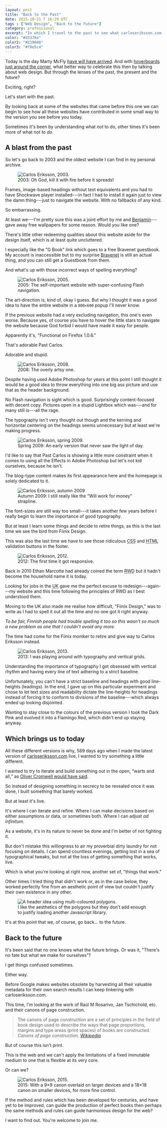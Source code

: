 ```yaml
---
layout: post
title: "Back to the Past"
date: 2015-10-21 T 16:29 UTC
tags : ["Web Design", "Back to the Future"]
category: professional
excerpt: "In which I travel to the past to see what carloseriksson.com looked like 12 years ago, to the present to look at where things are now and to the future to talk about what's just over the horizon."
color: "#d3376e"
color2: "#219048"
color3: "#f0e5c4"
---
```

Today is the day Marty McFly [have will have arrived][bigbang]. And with [hoverboards just around the corner][hoverboard], what better way to celebrate this then by talking about web design. But through the lenses of the past, the present and the future?

Exciting, right?

Let's start with the past.

By looking back at some of the websites that came before this one we can begin to see how all these websites have contributed in some small way to the version you see before you today.

Sometimes it's been by understanding what *not* to do, other times it's been more of what *not to do*.

## A blast from the past

So let's go back to 2003 and the oldest website I can find in my personal archive.

<figure>
	<img class="js-lazy-load" data-original="/assets/posts/2015/october/back-to-the-past/carlos-eriksson-version-2003.jpg" alt="Carlos Eriksson, 2003.">
	<figcaption>2003: Oh God, kill it with fire before it spreads!</figcaption>
</figure>

Frames, image-based headings without text equivalents and you had to have Shockwave player installed---in fact I had to install it again just to view the damn thing---just to navigate the website. With no fallbacks of any kind.

So embarrassing.

At least we---I'm pretty sure this was a joint effort by me and [Benjamin][beije]---gave away free wallpapers for some reason. Would you like one?

There's little other redeeming qualities about this website aside for the design itself, which is at least quite uncluttered.

I especially like the "G Book" link which goes to a free Bravenet guestbook. My account is inaccessible but to my surprise [Bravenet][bravenet] is still an actual thing, and you can still get a Guestbook from them.

And what's up with those incorrect ways of spelling everything?

<figure>
	<img class="js-lazy-load" data-original="/assets/posts/2015/october/back-to-the-past/carlos-eriksson-version-2005.jpg" alt="Carlos Eriksson, 2005.">
	<figcaption>2005: The self-important website with super-confusing Flash navigation.</figcaption>
</figure>

The art-direction is, kind of, okay I guess. But why I thought it was a good idea to have the entire website in a <code>800×600</code> popup I'll never know.

If the previous website had a very excluding navigation, this one's even worse. Because yes, of course you have to hover the little stars to navigate the website because God forbid I would have made it easy for people.

Apparently it's, "Functional on Firefox 1.0.6."

That's adorable Past Carlos.

Adorable and stupid.

<figure>
	<img class="js-lazy-load" data-original="/assets/posts/2015/october/back-to-the-past/carlos-eriksson-version-2008.jpg" alt="Carlos Eriksson, 2008.">
	<figcaption>2008: The overly artsy one.</figcaption>
</figure>

Despite having used Adobe Photoshop for years at this point I still thought it would be a good idea to throw everything into one big ass picture and use that as the header background.

No Flash navigation is sight which is good. Surprisingly content-focused with decent copy. Pictures open in a stupid Lightbox which was---and for many still is---all the rage.

The typography isn't very thought out though and the kerning and horizontal centering on the headings seems unnecessary but at least we're making progress.

<figure>
	<img class="js-lazy-load" data-original="/assets/posts/2015/october/back-to-the-past/carlos-eriksson-version-2009-spring.jpg" alt="Carlos Eriksson, spring 2009.">
	<figcaption>Spring 2009: An early version that never saw the light of day.</figcaption>
</figure>

I'd like to say that Past Carlos is showing a little more constraint when it comes to using <span class="small-caps">all the Effects</span> in Adobe Photoshop but let's not kid ourselves, because he isn't.

The blog-type content makes its first appearance here and the homepage is solely dedicated to it.

<figure>
	<img class="js-lazy-load" data-original="/assets/posts/2015/october/back-to-the-past/carlos-eriksson-version-2009-autumn.jpg" alt="Carlos Eriksson, autumn 2009">
	<figcaption>Autumn 2009: I still really like the “Will work for money” strapline.</figcaption>
</figure>

The font-sizes are still way too small---it takes another few years before I really begin to learn the importance of good typography.

But at least I learn some things and decide to retire things, as this is the last time we see the bird from Fiinix Design.

This was also the last time we have to see those ridiculous <abbr title="Cascading Style Sheets" class="small-caps">CSS</abbr> and <abbr title="HyperText Markup Language" class="small-caps">HTML</abbr> validation buttons in the footer.

<figure>
	<img class="js-lazy-load" data-original="/assets/posts/2015/october/back-to-the-past/carlos-eriksson-version-2012.jpg" alt="Carlos Eriksson, 2012.">
	<figcaption>2012: The first time it got responsive.</figcaption>
</figure>

Back in 2010 Ethan Marcotte had already coined the term <abbr title="responsive web design" class="small-caps">RWD</abbr> but it hadn't become the household name it is today.

Looking for jobs in the <abbr title="United Kingdom" class="small-caps">UK</abbr> gave me the perfect excuse to redesign---again---my website and this time following the principles of <abbr class="small-caps">RWD</abbr> as I best understood them.

Moving to the <abbr class="small-caps">UK</abbr> also made me realise how difficult, "Fiinix Design," was to write as I had to spell it out all the time and no one got it right anyway.

*To be fair, Finnish people had trouble spelling it too so this wasn't so much a new problem as one that I couldn't avoid any more.*

The time had come for the Fiinix moniker to retire and give way to Carlos Eriksson instead.

<figure>
	<img class="js-lazy-load" data-original="/assets/posts/2015/october/back-to-the-past/carlos-eriksson-version-2013.jpg" alt="Carlos Eriksson, 2013.">
	<figcaption>2013: I was playing around with typography and vertical grids.</figcaption>
</figure>

Understanding the importance of typography I got obsessed with vertical rhythm and having every line of text adhering to a strict baseline.

Unfortunately, you can't have a strict baseline and headings with good line-heights (leadings). In the end, I gave up on this particular experiment and chose to let text sizes and readability dictate the line-heights for headings instead of forcing it to conform to divisions of the baseline---which always ended up looking disjointed.

Wanting to stay close to the colours of the previous version I took the Dark Pink and evolved it into a Flamingo Red, which didn't end up staying anyway.

## Which brings us to today

All these different versions is why, 589 days ago when I made the latest version of [carloseriksson.com][carlos] live, I wanted to try something a little different.

I wanted to try to iterate and build something out in the open, <q cite="http://www.phrases.org.uk/meanings/back-to-the-past.html">warts and all,</q> as [Oliver Cromwell would have said][quote].

So instead of designing something in secrecy to be revealed once it was done, I built something that barely worked.

But at least it's live.

It's where I can iterate and refine. Where I can make decisions based on either assumptions or data, or sometimes both. Where I can adjust <i lang="lat">ad infinitum</i>.

As a website, it's in its nature to never be done and I'm better of not fighting it.

But don't mistake this willingness to air my proverbial dirty laundry for not focusing on details. I can spend countless evenings, getting lost in a sea of typographical tweaks, but not at the loss of getting something that works, live.

Which is what you're looking at right now, another set of, "things that work."

Other times I tried thing that didn't work or, as in the case below, they worked perfectly fine from an aesthetic point of view but couldn't justify their own existence in any other.

<figure>
	<img class="js-lazy-load" data-original="/assets/posts/2015/october/back-to-the-past/carlos-eriksson-rejected-idea.jpg" alt="A header idea using multi-coloured polygons.">
	<figcaption>I like the aesthetics of the polygons but they don’t add enough to justify loading another Javascript library.</figcaption>
</figure>

It's at this point that we, of course, go back... to the future.

## Back to the future

It's been said that no one knows what the future brings. Or was it, "There's no fate but what we make for ourselves"?

I get things confused sometimes.

Either way.

Before Google makes websites obsolete by harvesting all their valuable metadata for their own search results I can keep tinkering with carloseriksson.com.

This time, I'm looking at the work of Raúl M Rosarivo, Jan Tschichold, etc. and their canons of page construction.

> The canons of page construction are a set of principles in the field of book design used to describe the ways that page proportions, margins and type areas (print spaces) of books are constructed. <cite>Canons of page construction, [Wikipedia][canon]</cite>

But of course this isn't print.

This is the web and we can't apply the limitations of a fixed immutable medium to one that is flexible at its very core.

Or can we?

<figure>
	<img class="js-lazy-load" data-original="/assets/posts/2015/october/back-to-the-past/carlos-eriksson-version-2015.jpg" alt="Carlos Eriksson, 2015.">
	<figcaption>2015: With a 9×9 canon overlaid on larger devices and a 18×18 canon on smaller devices, for more fine control.</figcaption>
</figure>

If the method and rules which has been developed for centuries, and have yet to be improved, can guide the production of perfect books then perhaps the same methods and rules can guide harmonious design for the web?

I want to find out. You're welcome to join me.

[bigbang]: https://www.youtube.com/watch?v=NiylEdcIZ2Q
[hoverboard]: http://www.lexus-int.com/amazinginmotion/slide/
[carlos]: http://carloseriksson.com
[beije]: http://benjaminhorn.io/
[bravenet]: http://bravenet.com/
[quote]: http://www.phrases.org.uk/meanings/back-to-the-past.html
[canon]: https://en.wikipedia.org/wiki/Canons_of_page_construction